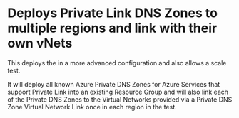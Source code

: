 # Deploys Private Link DNS Zones to multiple regions and link with their own vNets

This deploys the in a more advanced configuration and also allows a scale test.

It will deploy all known Azure Private DNS Zones for Azure Services that support Private Link into an existing Resource Group and will also link each of the Private DNS Zones to the Virtual Networks provided via a Private DNS Zone Virtual Network Link once in each region in the test.
